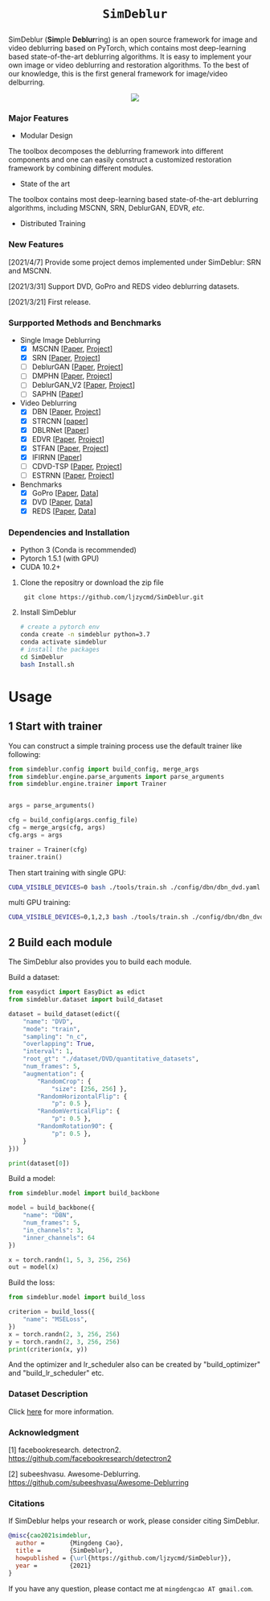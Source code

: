 # <p align=center>`SimDeblur`</p>

SimDeblur (**Sim**ple **Deblur**ring) is an open source framework for image and video deblurring based on PyTorch, which contains most deep-learning based state-of-the-art deblurring algorithms. It is easy to implement your own image or video deblurring and restoration algorithms. To the best of our knowledge, this is the first general framework for image/video delburring. 

<div align=center> 
<img src=./docs/reds_020.gif>
</div>

### Major Features

- Modular Design

The toolbox decomposes the deblurring framework into different components and one can easily construct a customized restoration framework by combining different modules.

- State of the art

The toolbox contains most deep-learning based state-of-the-art deblurring algorithms, including MSCNN, SRN, DeblurGAN, EDVR, *etc*.

- Distributed Training


### New Features
[2021/4/7] Provide some project demos implemented under SimDeblur: SRN and MSCNN.

[2021/3/31] Support DVD, GoPro and REDS video deblurring datasets. 

[2021/3/21] First release.

### Surpported Methods and Benchmarks

* Single Image Deblurring 
    - [x] MSCNN [[Paper](https://arxiv.org/abs/1612.02177), [Project](https://github.com/SeungjunNah/DeepDeblur-PyTorch)]
    - [x] SRN [[Paper](https://arxiv.org/abs/1802.01770), [Project](https://github.com/jiangsutx/SRN-Deblur)]
    - [ ] DeblurGAN [[Paper](https://arxiv.org/abs/1711.07064), [Project](https://github.com/KupynOrest/DeblurGAN)]
    - [ ] DMPHN [[Paper](https://arxiv.org/abs/1904.03468), [Project](https://github.com/HongguangZhang/DMPHN-cvpr19-master)]
    - [ ] DeblurGAN_V2 [[Paper](https://arxiv.org/abs/1908.03826), [Project](https://github.com/VITA-Group/DeblurGANv2)]
    - [ ] SAPHN [[Paper](https://arxiv.org/abs/2004.05343)]

* Video Deblurring
    - [x] DBN [[Paper](https://arxiv.org/abs/1611.08387), [Project](http://www.cs.ubc.ca/labs/imager/tr/2017/DeepVideoDeblurring/)]
    - [x] STRCNN [[paper](https://arxiv.org/abs/1704.03285)]
    - [x] DBLRNet [[Paper](https://arxiv.org/abs/1804.00533)]
    - [x] EDVR [[Paper](https://arxiv.org/abs/1905.02716), [Project](https://github.com/xinntao/EDVR)]
    - [x] STFAN [[Paper](https://arxiv.org/abs/1904.12257), [Project](https://shangchenzhou.com/projects/stfan/)]
    - [x] IFIRNN [[Paper](https://openaccess.thecvf.com/content_CVPR_2019/html/Nah_Recurrent_Neural_Networks_With_Intra-Frame_Iterations_for_Video_Deblurring_CVPR_2019_paper.html)]
    - [ ] CDVD-TSP [[Paper](https://arxiv.org/abs/2004.02501), [Project](https://github.com/csbhr/CDVD-TSP)]
    - [ ] ESTRNN [[Paper](https://www.ecva.net/papers/eccv_2020/papers_ECCV/html/5116_ECCV_2020_paper.php), [Project](https://github.com/zzh-tech/ESTRNN)]

* Benchmarks
    - [x] GoPro [[Paper](https://arxiv.org/abs/1612.02177), [Data](https://seungjunnah.github.io/Datasets/gopro)]
    - [x] DVD [[Paper](https://arxiv.org/abs/1611.08387), [Data](http://www.cs.ubc.ca/labs/imager/tr/2017/DeepVideoDeblurring/)]
    - [x] REDS [[Paper](https://openaccess.thecvf.com/content_CVPRW_2019/html/NTIRE/Nah_NTIRE_2019_Challenge_on_Video_Deblurring_and_Super-Resolution_Dataset_and_CVPRW_2019_paper.html), [Data](https://seungjunnah.github.io/Datasets/reds)]

### Dependencies and Installation
* Python 3 (Conda is recommended)
* Pytorch 1.5.1 (with GPU)
* CUDA 10.2+ 
1. Clone the repositry or download the zip file
   ```git
    git clone https://github.com/ljzycmd/SimDeblur.git
   ```
2. Install SimDeblur
   ```bash
   # create a pytorch env
   conda create -n simdeblur python=3.7
   conda activate simdeblur   
   # install the packages
   cd SimDeblur
   bash Install.sh
   ```

# Usage
## 1 Start with trainer
You can construct a simple training process use the default trainer like following:
```python
from simdeblur.config import build_config, merge_args
from simdeblur.engine.parse_arguments import parse_arguments
from simdeblur.engine.trainer import Trainer


args = parse_arguments()

cfg = build_config(args.config_file)
cfg = merge_args(cfg, args)
cfg.args = args

trainer = Trainer(cfg)
trainer.train()
```
Then start training with single GPU:
```bash
CUDA_VISIBLE_DEVICES=0 bash ./tools/train.sh ./config/dbn/dbn_dvd.yaml 1
```
multi GPU training:
```bash
CUDA_VISIBLE_DEVICES=0,1,2,3 bash ./tools/train.sh ./config/dbn/dbn_dvd.yaml 4
```

## 2 Build each module
The SimDeblur also provides you to build each module.

Build a dataset:
```python
from easydict import EasyDict as edict
from simdeblur.dataset import build_dataset

dataset = build_dataset(edict({
    "name": "DVD",
    "mode": "train",
    "sampling": "n_c",
    "overlapping": True,
    "interval": 1,
    "root_gt": "./dataset/DVD/quantitative_datasets",
    "num_frames": 5,
    "augmentation": {
        "RandomCrop": {
            "size": [256, 256] },
        "RandomHorizontalFlip": {
            "p": 0.5 },
        "RandomVerticalFlip": {
            "p": 0.5 },
        "RandomRotation90": {
            "p": 0.5 },
    }
}))

print(dataset[0])
```

Build a model:
```python
from simdeblur.model import build_backbone

model = build_backbone({
    "name": "DBN",
    "num_frames": 5,
    "in_channels": 3,
    "inner_channels": 64
})

x = torch.randn(1, 5, 3, 256, 256)
out = model(x)
```
Build the loss:
```python 
from simdeblur.model import build_loss

criterion = build_loss({
    "name": "MSELoss",
})
x = torch.randn(2, 3, 256, 256)
y = torch.randn(2, 3, 256, 256)
print(criterion(x, y))
```
And the optimizer and lr_scheduler also can be created by "build_optimizer" and "build_lr_scheduler" etc. 

### Dataset Description

Click [here](./simdeblur/dataset/README.md) for more information. 

### Acknowledgment

[1] facebookresearch. detectron2. https://github.com/facebookresearch/detectron2

[2] subeeshvasu. Awesome-Deblurring. https://github.com/subeeshvasu/Awesome-Deblurring

### Citations

If SimDeblur helps your research or work, please consider citing SimDeblur.

```bibtex
@misc{cao2021simdeblur,
  author =       {Mingdeng Cao},
  title =        {SimDeblur},
  howpublished = {\url{https://github.com/ljzycmd/SimDeblur}},
  year =         {2021}
}
```
If you have any question, please contact me at `mingdengcao AT gmail.com`.
